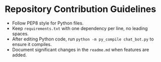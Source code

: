 # Repository Contribution Guidelines

- Follow PEP8 style for Python files.
- Keep `requirements.txt` with one dependency per line, no leading spaces.
- After editing Python code, run `python -m py_compile chat_bot.py` to ensure it compiles.
- Document significant changes in the `readme.md` when features are added.
